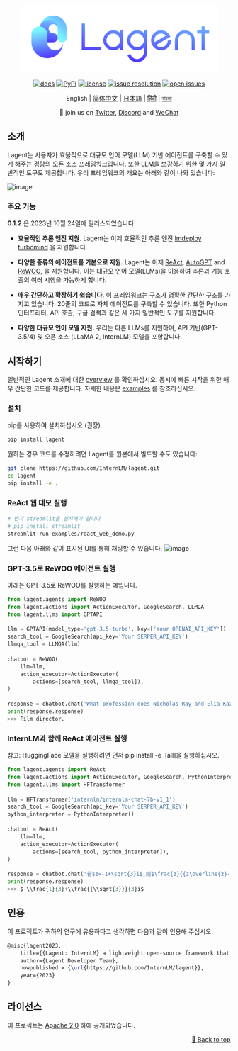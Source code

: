 <div id="top"></div>
<div align="center">
  <img src="docs/imgs/lagent_logo.png" width="450"/>

[![docs](https://img.shields.io/badge/docs-latest-blue)](https://lagent.readthedocs.io/en/latest/)
[![PyPI](https://img.shields.io/pypi/v/lagent)](https://pypi.org/project/lagent)
[![license](https://img.shields.io/github/license/InternLM/lagent.svg)](https://github.com/InternLM/lagent/tree/main/LICENSE)
[![issue resolution](https://img.shields.io/github/issues-closed-raw/InternLM/lagent)](https://github.com/InternLM/lagent/issues)
[![open issues](https://img.shields.io/github/issues-raw/InternLM/lagent)](https://github.com/InternLM/lagent/issues)

English | [简体中文](README_zh-CN.md) | [日本語](README_ja_JP.md) | [हिंदी](README_in_HIN.md) | [বাংলা](README_in_beng.md)

</div>

<p align="center">
    👋 join us on <a href="https://twitter.com/intern_lm" target="_blank">Twitter</a>, <a href="https://discord.gg/xa29JuW87d" target="_blank">Discord</a> and <a href="https://r.vansin.top/?r=internwx" target="_blank">WeChat</a>
</p>

## 소개

Lagent는 사용자가 효율적으로 대규모 언어 모델(LLM) 기반 에이전트를 구축할 수 있게 해주는 경량의 오픈 소스 프레임워크입니다. 또한 LLM을 보강하기 위한 몇 가지 일반적인 도구도 제공합니다. 우리 프레임워크의 개요는 아래와 같이 나와 있습니다:

![image](https://github.com/InternLM/lagent/assets/24351120/cefc4145-2ad8-4f80-b88b-97c05d1b9d3e)

### 주요 기능

**0.1.2** 은 2023년 10월 24일에 릴리스되었습니다:

- **효율적인 추론 엔진 지원.** Lagent는 이제 효율적인 추론 엔진 [lmdeploy turbomind](https://github.com/InternLM/lmdeploy/tree/main) 을 지원합니다.

- **다양한 종류의 에이전트를 기본으로 지원.** Lagent는 이제 [ReAct](https://arxiv.org/abs/2210.03629), [AutoGPT](https://github.com/Significant-Gravitas/Auto-GPT) and [ReWOO](https://arxiv.org/abs/2305.18323), 을 지원합니다. 이는 대규모 언어 모델(LLMs)을 이용하여 추론과 기능 호출의 여러 시행을 가능하게 합니다.

- **매우 간단하고 확장하기 쉽습니다.** 이 프레임워크는 구조가 명확한 간단한 구조를 가지고 있습니다. 20줄의 코드로 자체 에이전트를 구축할 수 있습니다. 또한 Python 인터프리터, API 호출, 구글 검색과 같은 세 가지 일반적인 도구를 지원합니다.

- **다양한 대규모 언어 모델 지원.** 우리는 다른 LLMs를 지원하며, API 기반(GPT-3.5/4) 및 오픈 소스 (LLaMA 2, InternLM) 모델을 포함합니다.

## 시작하기

일반적인 Lagent 소개에 대한 [overview](docs/en/get_started/overview.md) 를 확인하십시오. 동시에 빠른 시작을 위한 매우 간단한 코드를 제공합니다. 자세한 내용은 [examples](examples/) 를 참조하십시오.

### 설치

pip를 사용하여 설치하십시오 (권장).

```bash
pip install lagent
```

원하는 경우 코드를 수정하려면 Lagent를 원본에서 빌드할 수도 있습니다:

```bash
git clone https://github.com/InternLM/lagent.git
cd lagent
pip install -e .
```

### ReAct 웹 데모 실행

```bash
# 먼저 streamlit을 설치해야 합니다
# pip install streamlit
streamlit run examples/react_web_demo.py
```

그런 다음 아래와 같이 표시된 UI를 통해 채팅할 수 있습니다.
![image](https://github.com/InternLM/lagent/assets/24622904/3aebb8b4-07d1-42a2-9da3-46080c556f68)

### GPT-3.5로 ReWOO 에이전트 실행

아래는 GPT-3.5로 ReWOO를 실행하는 예입니다.

```python
from lagent.agents import ReWOO
from lagent.actions import ActionExecutor, GoogleSearch, LLMQA
from lagent.llms import GPTAPI

llm = GPTAPI(model_type='gpt-3.5-turbo', key=['Your OPENAI_API_KEY'])
search_tool = GoogleSearch(api_key='Your SERPER_API_KEY')
llmqa_tool = LLMQA(llm)

chatbot = ReWOO(
    llm=llm,
    action_executor=ActionExecutor(
        actions=[search_tool, llmqa_tool]),
)

response = chatbot.chat('What profession does Nicholas Ray and Elia Kazan have in common')
print(response.response)
>>> Film director.
```

### InternLM과 함께 ReAct 에이전트 실행

참고: HuggingFace 모델을 실행하려면 먼저 pip install -e .[all]을 실행하십시오.

```python
from lagent.agents import ReAct
from lagent.actions import ActionExecutor, GoogleSearch, PythonInterpreter
from lagent.llms import HFTransformer

llm = HFTransformer('internlm/internlm-chat-7b-v1_1')
search_tool = GoogleSearch(api_key='Your SERPER_API_KEY')
python_interpreter = PythonInterpreter()

chatbot = ReAct(
    llm=llm,
    action_executor=ActionExecutor(
        actions=[search_tool, python_interpreter]),
)

response = chatbot.chat('若$z=-1+\sqrt{3}i$,则$\frac{z}{{z\overline{z}-1}}=\left(\ \ \right)$')
print(response.response)
>>> $-\\frac{1}{3}+\\frac{{\\sqrt{3}}}{3}i$
```

## 인용

이 프로젝트가 귀하의 연구에 유용하다고 생각하면 다음과 같이 인용해 주십시오:

```latex
@misc{lagent2023,
    title={{Lagent: InternLM} a lightweight open-source framework that allows users to efficiently build large language model(LLM)-based agents},
    author={Lagent Developer Team},
    howpublished = {\url{https://github.com/InternLM/lagent}},
    year={2023}
}
```

## 라이선스

이 프로젝트는 [Apache 2.0](LICENSE) 하에 공개되었습니다.
<p align="right"><a href="#top">🔼 Back to top</a></p>
